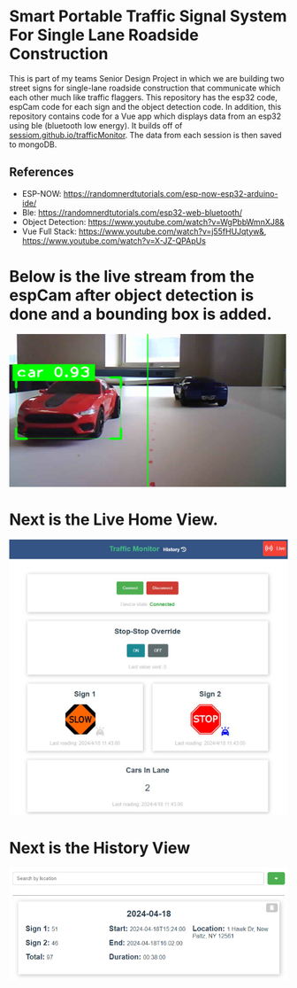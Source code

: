 # Smart Portable Traffic Signal System For Single Lane Roadside Construction​
This is part of my teams Senior Design Project in which we are building two street signs for 
single-lane roadside construction that communicate which each other much like traffic flaggers.
This repository has the esp32 code, espCam code for each sign and the object detection code.
In addition, this repository contains code for a Vue app which displays data from an esp32 using ble (bluetooth low energy). 
It builds off of [sessiom.github.io/trafficMonitor](sessiom.github.io/trafficMonitor).
The data from each session is then saved to mongoDB. 
## References
-  ESP-NOW: https://randomnerdtutorials.com/esp-now-esp32-arduino-ide/
-  Ble: https://randomnerdtutorials.com/esp32-web-bluetooth/
-  Object Detection: https://www.youtube.com/watch?v=WgPbbWmnXJ8& 
-  Vue Full Stack: https://www.youtube.com/watch?v=j55fHUJqtyw&, https://www.youtube.com/watch?v=X-JZ-QPApUs


# Below is the live stream from the espCam after object detection is done and a bounding box is added.
![Car Detection](https://github.com/Sessiom/Smart-Portable-Traffic-Signal-System-For-Single-Lane-Roadside-Construction/blob/master/readMeImages/carDetection.PNG)
# Next is the Live Home View.
![Home View](https://github.com/Sessiom/Smart-Portable-Traffic-Signal-System-For-Single-Lane-Roadside-Construction/blob/master/readMeImages/trafficMonitor.PNG)
# Next is the History View
![History View](https://github.com/Sessiom/Smart-Portable-Traffic-Signal-System-For-Single-Lane-Roadside-Construction/blob/master/readMeImages/historyTab.PNG)
